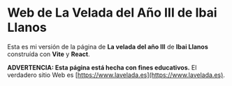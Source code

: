 # Web de La Velada del Año III de Ibai Llanos

Esta es mi versión de la página de **La velada del año III** de **Ibai Llanos** construída con **Vite** y **React**. 

**ADVERTENCIA: Esta página está hecha con fines educativos.** El verdadero sitio Web es [https://www.lavelada.es](https://www.lavelada.es).
